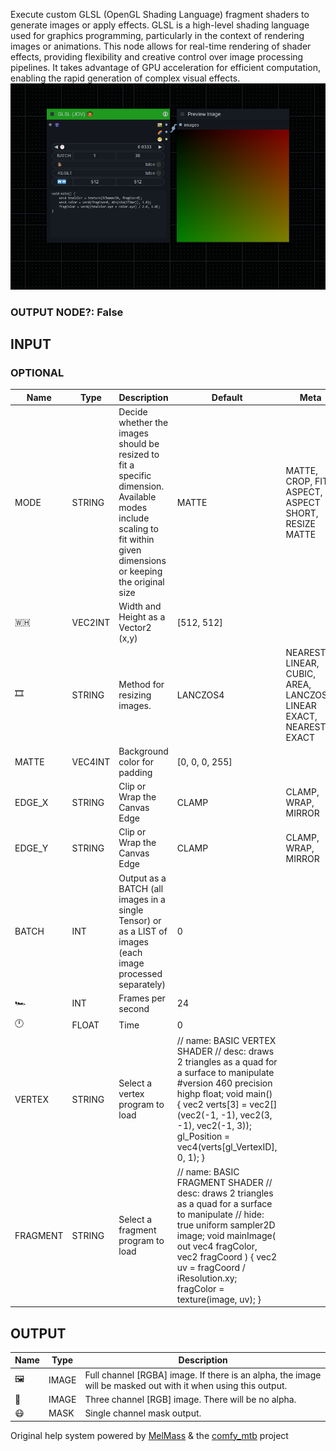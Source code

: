   
Execute custom GLSL (OpenGL Shading Language) fragment shaders to generate images or apply effects. GLSL is a high-level shading language used for graphics programming, particularly in the context of rendering images or animations. This node allows for real-time rendering of shader effects, providing flexibility and creative control over image processing pipelines. It takes advantage of GPU acceleration for efficient computation, enabling the rapid generation of complex visual effects.  
![GLSL](https://raw.githubusercontent.com/Amorano/Jovimetrix-examples/master/node/GLSL/GLSL.png)
### OUTPUT NODE?: False
INPUT
-----
### OPTIONAL
| Name | Type | Description | Default | Meta |
| --- | --- | --- | --- | --- |
| MODE | STRING | Decide whether the images should be resized to fit a specific dimension. Available modes include scaling to fit within given dimensions or keeping the original size | MATTE | MATTE, CROP, FIT, ASPECT, ASPECT SHORT, RESIZE MATTE |
| 🇼🇭 | VEC2INT | Width and Height as a Vector2 (x,y) | [512, 512] |  |
| 🎞️ | STRING | Method for resizing images. | LANCZOS4 | NEAREST, LINEAR, CUBIC, AREA, LANCZOS4, LINEAR EXACT, NEAREST EXACT |
| MATTE | VEC4INT | Background color for padding | [0, 0, 0, 255] |  |
| EDGE\_X | STRING | Clip or Wrap the Canvas Edge | CLAMP | CLAMP, WRAP, MIRROR |
| EDGE\_Y | STRING | Clip or Wrap the Canvas Edge | CLAMP | CLAMP, WRAP, MIRROR |
| BATCH | INT | Output as a BATCH (all images in a single Tensor) or as a LIST of images (each image processed separately) | 0 |  |
| 🏎️ | INT | Frames per second | 24 |  |
| 🕛 | FLOAT | Time | 0 |  |
| VERTEX | STRING | Select a vertex program to load | // name: BASIC VERTEX SHADER // desc: draws 2 triangles as a quad for a surface to manipulate #version 460 precision highp float; void main() { vec2 verts[3] = vec2[](vec2(-1, -1), vec2(3, -1), vec2(-1, 3)); gl\_Position = vec4(verts[gl\_VertexID], 0, 1); } |  |
| FRAGMENT | STRING | Select a fragment program to load | // name: BASIC FRAGMENT SHADER // desc: draws 2 triangles as a quad for a surface to manipulate // hide: true uniform sampler2D image; void mainImage( out vec4 fragColor, vec2 fragCoord ) { vec2 uv = fragCoord / iResolution.xy; fragColor = texture(image, uv); } |  |
OUTPUT
------
| Name | Type | Description |
| --- | --- | --- |
| 🖼️ | IMAGE | Full channel [RGBA] image. If there is an alpha, the image will be masked out with it when using this output. |
| 🌈 | IMAGE | Three channel [RGB] image. There will be no alpha. |
| 😷 | MASK | Single channel mask output. |
Original help system powered by [MelMass](https://github.com/melMass) & the [comfy\_mtb](https://github.com/melMass/comfy_mtb) project